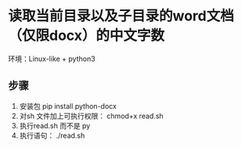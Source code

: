 # 读取当前目录以及子目录的word文档（仅限docx）的中文字数

环境：Linux-like + python3

## 步骤

1. 安装包 pip install python-docx
2. 对sh 文件加上可执行权限： chmod+x read.sh
3. 执行read.sh 而不是 py
4. 执行语句： ./read.sh

